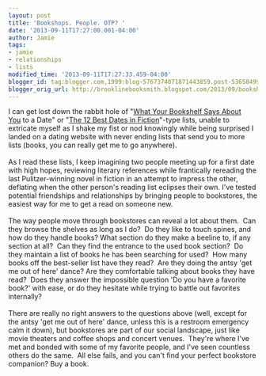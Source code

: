 ```yaml
---
layout: post
title: 'Bookshops. People. OTP? '
date: '2013-09-11T17:27:00.001-04:00'
author: Jamie
tags:
- jamie
- relationships
- lists
modified_time: '2013-09-11T17:27:33.459-04:00'
blogger_id: tag:blogger.com,1999:blog-5767374071871443859.post-5365849904039777047
blogger_orig_url: http://brooklinebooksmith.blogspot.com/2013/09/bookshops-people-otp.html
---
```


I can get lost down the rabbit hole of "<a href="http://www.howaboutwe.com/date-report/what-your-bookshelf-says-about-you-to-a-date/" target="_blank">What Your Bookshelf Says About You</a>&nbsp;to a Date" or "<a href="http://www.howaboutwe.com/date-report/the-12-best-dates-in-fiction/" target="_blank">The 12 Best Dates in Fiction</a>"-type lists, unable to extricate myself as I shake my fist or nod knowingly while being surprised I landed on a dating website with never ending lists that send you to more lists (books, you can really get me to go anywhere).<br /><br />As I read these lists, I keep imagining two people meeting up for a first date with high hopes, reviewing literary references while frantically rereading the last Pulitzer-winning novel in fiction in an attempt to impress the other, deflating when the other person's reading list eclipses their own. I've tested potential friendships and relationships by bringing people to bookstores, the easiest way for me to get a read on someone new. <br /><br />The way people move through bookstores can reveal a lot about them. &nbsp;Can they browse the shelves as long as I do? &nbsp;Do they like to touch spines, and how do they handle books? What section do they make a beeline to, if any section at all? &nbsp;Can they find the entrance to the used book section? &nbsp;Do they maintain a list of books he has been searching for used? &nbsp;How many books off the best-seller list have they read? &nbsp;Are they doing the antsy 'get me out of here' dance? Are they comfortable talking about books they have read? &nbsp;Does they answer the impossible question 'Do you have a favorite book?' with ease, or do they hesitate while trying to battle out favorites internally?<br /><br />There are really no right answers to the questions above (well, except for the antsy 'get me out of here' dance, unless this is a restroom emergency calm it down), but bookstores are part of our social landscape, just like movie theaters and coffee shops and concert venues. &nbsp;They're where I've met and bonded with some of my favorite people, and I've seen countless others do the same. &nbsp;All else fails, and you can't find your perfect bookstore companion? Buy a book.